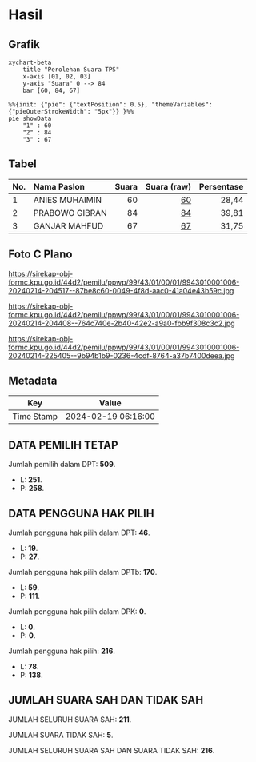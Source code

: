 # Hasil

## Grafik

```mermaid
xychart-beta
    title "Perolehan Suara TPS"
    x-axis [01, 02, 03]
    y-axis "Suara" 0 --> 84
    bar [60, 84, 67]
```

```mermaid
%%{init: {"pie": {"textPosition": 0.5}, "themeVariables": {"pieOuterStrokeWidth": "5px"}} }%%
pie showData
    "1" : 60
    "2" : 84
    "3" : 67
```

## Tabel

| No. | Nama Paslon    | Suara | Suara (raw) | Persentase |
|:--- |:-------------- | -----:| -----------:| ----------:|
| 1   | ANIES MUHAIMIN | 60    | [60][p-1]   | 28,44      |
| 2   | PRABOWO GIBRAN | 84    | [84][p-2]   | 39,81      |
| 3   | GANJAR MAHFUD  | 67    | [67][p-3]   | 31,75      |


[p-1]: https://github.com/gigit-pemilu/pemilu-2024-99-luar-negeri/blob/main/pilpres/hitung-suara/sub/99-luar-negeri/sub/43-hamburg-jerman/sub/01-hamburg-jerman/sub/0001-hamburg-jerman/sub/006-tps-004/sub/paslon-1.txt
[p-2]: https://github.com/gigit-pemilu/pemilu-2024-99-luar-negeri/blob/main/pilpres/hitung-suara/sub/99-luar-negeri/sub/43-hamburg-jerman/sub/01-hamburg-jerman/sub/0001-hamburg-jerman/sub/006-tps-004/sub/paslon-2.txt
[p-3]: https://github.com/gigit-pemilu/pemilu-2024-99-luar-negeri/blob/main/pilpres/hitung-suara/sub/99-luar-negeri/sub/43-hamburg-jerman/sub/01-hamburg-jerman/sub/0001-hamburg-jerman/sub/006-tps-004/sub/paslon-3.txt

## Foto C Plano

https://sirekap-obj-formc.kpu.go.id/44d2/pemilu/ppwp/99/43/01/00/01/9943010001006-20240214-204517--87be8c60-0049-4f8d-aac0-41a04e43b59c.jpg

https://sirekap-obj-formc.kpu.go.id/44d2/pemilu/ppwp/99/43/01/00/01/9943010001006-20240214-204408--764c740e-2b40-42e2-a9a0-fbb9f308c3c2.jpg

https://sirekap-obj-formc.kpu.go.id/44d2/pemilu/ppwp/99/43/01/00/01/9943010001006-20240214-225405--9b94b1b9-0236-4cdf-8764-a37b7400deea.jpg


## Metadata

| Key        | Value               |
| ---------- | ------------------- |
| Time Stamp | 2024-02-19 06:16:00 |


## DATA PEMILIH TETAP

Jumlah pemilih dalam DPT: **509**.
 * L: **251**.
 * P: **258**.

## DATA PENGGUNA HAK PILIH

Jumlah pengguna hak pilih dalam DPT: **46**.
 * L: **19**.
 * P: **27**.

Jumlah pengguna hak pilih dalam DPTb: **170**.
 * L: **59**.
 * P: **111**.

Jumlah pengguna hak pilih dalam DPK: **0**.
 * L: **0**.
 * P: **0**.

Jumlah pengguna hak pilih: **216**.
 * L: **78**.
 * P: **138**.

## JUMLAH SUARA SAH DAN TIDAK SAH

JUMLAH SELURUH SUARA SAH: **211**.

JUMLAH SUARA TIDAK SAH: **5**.

JUMLAH SELURUH SUARA SAH DAN SUARA TIDAK SAH: **216**.


